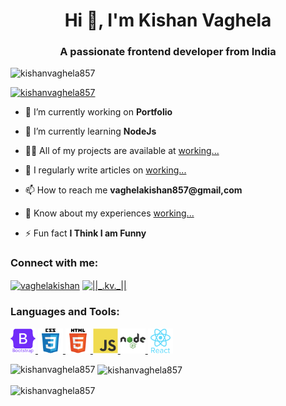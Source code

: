 <h1 align="center">Hi 👋, I'm Kishan Vaghela</h1>
<h3 align="center">A passionate frontend developer from India</h3>

<p align="left"> <img src="https://komarev.com/ghpvc/?username=kishanvaghela857&label=Profile%20views&color=0e75b6&style=flat" alt="kishanvaghela857" /> </p>

<p align="left"> <a href="https://github.com/ryo-ma/github-profile-trophy"><img src="https://github-profile-trophy.vercel.app/?username=kishanvaghela857" alt="kishanvaghela857" /></a> </p>

- 🔭 I’m currently working on **Portfolio**

- 🌱 I’m currently learning **NodeJs**

- 👨‍💻 All of my projects are available at [working...](working...)

- 📝 I regularly write articles on [working...](working...)

- 📫 How to reach me **vaghelakishan857@gmail,com**

- 📄 Know about my experiences [working...](working...)

- ⚡ Fun fact **I Think I am Funny**

<h3 align="left">Connect with me:</h3>
<p align="left">
<a href="https://linkedin.com/in/vaghelakishan" target="blank"><img align="center" src="https://raw.githubusercontent.com/rahuldkjain/github-profile-readme-generator/master/src/images/icons/Social/linked-in-alt.svg" alt="vaghelakishan" height="30" width="40" /></a>
<a href="https://instagram.com/||_.kv._||" target="blank"><img align="center" src="https://raw.githubusercontent.com/rahuldkjain/github-profile-readme-generator/master/src/images/icons/Social/instagram.svg" alt="||_.kv._||" height="30" width="40" /></a>
</p>

<h3 align="left">Languages and Tools:</h3>
<p align="left"> <a href="https://getbootstrap.com" target="_blank" rel="noreferrer"> <img src="https://raw.githubusercontent.com/devicons/devicon/master/icons/bootstrap/bootstrap-plain-wordmark.svg" alt="bootstrap" width="40" height="40"/> </a> <a href="https://www.w3schools.com/css/" target="_blank" rel="noreferrer"> <img src="https://raw.githubusercontent.com/devicons/devicon/master/icons/css3/css3-original-wordmark.svg" alt="css3" width="40" height="40"/> </a> <a href="https://www.w3.org/html/" target="_blank" rel="noreferrer"> <img src="https://raw.githubusercontent.com/devicons/devicon/master/icons/html5/html5-original-wordmark.svg" alt="html5" width="40" height="40"/> </a> <a href="https://developer.mozilla.org/en-US/docs/Web/JavaScript" target="_blank" rel="noreferrer"> <img src="https://raw.githubusercontent.com/devicons/devicon/master/icons/javascript/javascript-original.svg" alt="javascript" width="40" height="40"/> </a> <a href="https://nodejs.org" target="_blank" rel="noreferrer"> <img src="https://raw.githubusercontent.com/devicons/devicon/master/icons/nodejs/nodejs-original-wordmark.svg" alt="nodejs" width="40" height="40"/> </a> <a href="https://reactjs.org/" target="_blank" rel="noreferrer"> <img src="https://raw.githubusercontent.com/devicons/devicon/master/icons/react/react-original-wordmark.svg" alt="react" width="40" height="40"/> </a> </p>

<p><img align="left" src="https://github-readme-stats.vercel.app/api/top-langs?username=kishanvaghela857&show_icons=true&locale=en&layout=compact" alt="kishanvaghela857" /></p>

<p>&nbsp;<img align="center" src="https://github-readme-stats.vercel.app/api?username=kishanvaghela857&show_icons=true&locale=en" alt="kishanvaghela857" /></p>

<p><img align="center" src="https://github-readme-streak-stats.herokuapp.com/?user=kishanvaghela857&" alt="kishanvaghela857" /></p>

